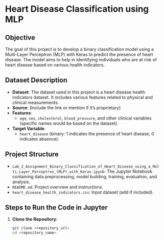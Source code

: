 # Heart Disease Classification using MLP

## Objective
The goal of this project is to develop a binary classification model using a Multi-Layer Perceptron (MLP) with Keras to predict the presence of heart disease. The model aims to help in identifying individuals who are at risk of heart disease based on various health indicators.

## Dataset Description
- **Dataset**: The dataset used in this project is a heart disease health indicators dataset. It includes various features related to physical and clinical measurements.
- **Source**: [Include the link or mention if it’s proprietary]
- **Features**:
  - `age`, `sex`, `cholesterol`, `blood_pressure`, and other clinical variables (specific names would be based on the dataset).
- **Target Variable**: 
  - `heart_disease` (binary: 1 indicates the presence of heart disease, 0 indicates absence).

## Project Structure
- `Lab_2_Assignment_Binary_Classification_of_Heart_Disease_using_a_Multi_Layer_Perceptron_(MLP)_with_Keras.ipynb`: The Jupyter Notebook containing data preprocessing, model building, training, evaluation, and analysis.
- `README.md`: Project overview and instructions.
- `heart_disease_health_indicators.csv`: Input dataset (add if included).

## Steps to Run the Code in Jupyter
1. **Clone the Repository**:
   ```bash
   git clone <repository_url>
   cd <repository_name>
